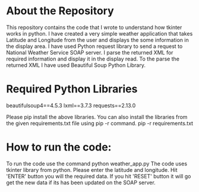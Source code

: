 # About the Repository
This repository contains the code that I wrote to understand how tkinter works in python. I have created a very simple weather application that takes Latitude and Longitude from the user and displays the some information in the display area. I have used Python request library to send a request to National Weather Service SOAP server. I parse the returned XML for required information and display it in the display read. To the parse the returned XML I have used Beautiful Soup Python Library.

# Required Python Libraries
beautifulsoup4==4.5.3
lxml==3.7.3
requests==2.13.0

Please pip install the above libraries.
You can also install the libraries from the given requirements.txt file using pip -r command.
pip -r requirements.txt

# How to run the code:
To run the code use the command python weather_app.py
The code uses tkinter library from python. Please enter the latitude and longitude. Hit 'ENTER' button you will the required
data. If you hit 'RESET' button it will go get the new data if its has been updated on the SOAP server.
